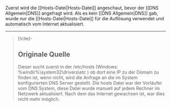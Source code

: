 Zuerst wird die [[Hosts-Datei|Hosts-Datei]] angeschaut, bevor der [[DNS Allgemein|DNS]] angefragt wird. Als es kein [[DNS Allgemein|DNS]] gab, wurde nur die [[Hosts-Datei|Hosts-Datei]] für die Auflösung verwendet und automatisch vom Internet aktualisiert.

---
> [!cite]-
> ## Originale Quelle
 >Dieser sucht zuerst in der /etc/hosts (Windows: %windir%\system32\drivers\etc ) ob dort eine IP zu der Domain zu finden ist, wenn nicht, wird die Anfrage an die im System konfigurierten DNS Server gestellt. Die hosts Datei war der Vorläufer vom DNS System, diese Datei wurde manuell auf jedem Rechner im Netzwerk aktualisiert. Nach dem das Internet gewachsen ist, war dies nicht mehr möglich.